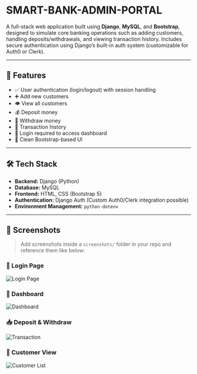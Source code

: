 # SMART-BANK-ADMIN-PORTAL

A full-stack web application built using **Django**, **MySQL**, and **Bootstrap**, designed to simulate core banking operations such as adding customers, handling deposits/withdrawals, and viewing transaction history. Includes secure authentication using Django’s built-in auth system (customizable for Auth0 or Clerk).

---

## 🚀 Features

- ✅ User authentication (login/logout) with session handling
- ➕ Add new customers
- 👁️ View all customers
- 💰 Deposit money
- 💸 Withdraw money
- 📜 Transaction history
- 🔐 Login required to access dashboard
- 🎨 Clean Bootstrap-based UI

---

## 🛠 Tech Stack

- **Backend:** Django (Python)
- **Database:** MySQL
- **Frontend:** HTML, CSS (Bootstrap 5)
- **Authentication:** Django Auth (Custom Auth0/Clerk integration possible)
- **Environment Management:** `python-dotenv`

---

## 📸 Screenshots

> Add screenshots inside a `screenshots/` folder in your repo and reference them like below:

### 🔐 Login Page
![Login Page](screenshots/login.png)

### 🧮 Dashboard
![Dashboard](screenshots/dashboard.png)

### 📥 Deposit & Withdraw
![Transaction](screenshots/transaction.png)

### 👥 Customer View
![Customer List](screenshots/customers.png)



